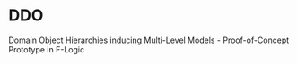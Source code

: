 # DDO
Domain Object Hierarchies inducing Multi-Level Models - Proof-of-Concept Prototype in F-Logic
